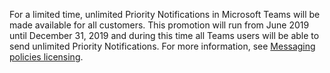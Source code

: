 For a limited time, unlimited Priority Notifications in Microsoft Teams will be made available for all customers. This promotion will run from June 2019 until December 31, 2019 and during this time all Teams users will be able to send unlimited Priority Notifications. For more information, see [Messaging policies licensing](../teams-add-on-licensing/pri-message.md). 